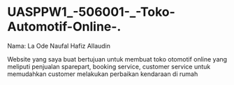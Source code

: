 # UASPPW1_-506001-_-Toko-Automotif-Online-.
Nama: La Ode Naufal Hafiz Allaudin

Website yang saya buat bertujuan untuk membuat toko otomotif online yang meliputi penjualan sparepart, booking service, customer service untuk memudahkan customer melakukan perbaikan kendaraan di rumah

